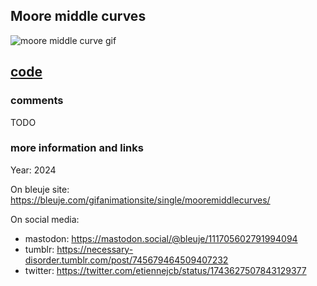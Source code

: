 ## Moore middle curves

![moore middle curve gif](https://bleuje.com/gifset/2024/2024_mooremiddlecurves.gif)

## [code](https://github.com/Bleuje/processing-animations-code/blob/main/code/mooremiddlecurves/mooremiddlecurves.pde)

### comments

TODO

### more information and links

Year: 2024

On bleuje site: https://bleuje.com/gifanimationsite/single/mooremiddlecurves/

On social media:
 - mastodon: https://mastodon.social/@bleuje/111705602791994094 
 - tumblr: https://necessary-disorder.tumblr.com/post/745679464509407232
 - twitter: https://twitter.com/etiennejcb/status/1743627507843129377
